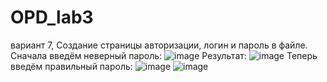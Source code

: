 # OPD_lab3
вариант 7, Создание страницы авторизации, логин и пароль в файле.
Сначала введём неверный пароль:
![image](https://github.com/Maxim5429/OPD_lab3/assets/125201422/d36d4e56-49ce-49fc-8762-b2ee4a402610)
Результат:
![image](https://github.com/Maxim5429/OPD_lab3/assets/125201422/ce17b05d-b17a-48c6-ada6-124ea206e5a8)
Теперь введём правильный пароль:
![image](https://github.com/Maxim5429/OPD_lab3/assets/125201422/72f0fa10-d616-4d93-9191-d7b71db36177)
![image](https://github.com/Maxim5429/OPD_lab3/assets/125201422/421f626d-47c5-4a6f-b37d-e48b3cf5fc66)
